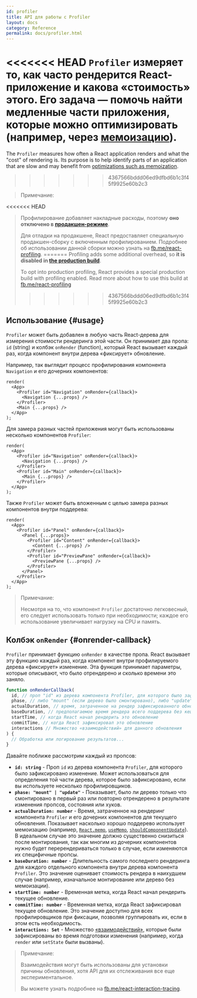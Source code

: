 ```yaml
---
id: profiler
title: API для работы с Profiler
layout: docs
category: Reference
permalink: docs/profiler.html
---
```


<<<<<<< HEAD
`Profiler` измеряет то, как часто рендерится React-приложение и какова «стоимость» этого.
Его задача — помочь найти медленные части приложения, которые можно оптимизировать (например, через [мемоизацию](https://ru.reactjs.org/docs/hooks-faq.html#how-to-memoize-calculations)).
=======
The `Profiler` measures how often a React application renders and what the "cost" of rendering is.
Its purpose is to help identify parts of an application that are slow and may benefit from [optimizations such as memoization](/docs/hooks-faq.html#how-to-memoize-calculations).
>>>>>>> 4367566bddd06ed9dfbd6b1c3f45f9925e60b2c3

> Примечание:
>
<<<<<<< HEAD
> Профилирование добавляет накладные расходы, поэтому **оно отключено в [продакшен-режиме](https://ru.reactjs.org/docs/optimizing-performance.html#use-the-production-build)**.
> 
> Для отладки на продакшене, React предоставляет специальную продакшен-сборку с включенным профилированием.
> Подробнее об использовании данной сборки можно узнать на [fb.me/react-profiling](https://fb.me/react-profiling).
=======
> Profiling adds some additional overhead, so **it is disabled in [the production build](/docs/optimizing-performance.html#use-the-production-build)**.
>
> To opt into production profiling, React provides a special production build with profiling enabled.
> Read more about how to use this build at [fb.me/react-profiling](https://fb.me/react-profiling)
>>>>>>> 4367566bddd06ed9dfbd6b1c3f45f9925e60b2c3

## Использование {#usage}

`Profiler` может быть добавлен в любую часть React-дерева для измерения стоимости рендеринга этой части.
Он принимает два пропа: `id` (string) и колбэк `onRender` (function), который React вызывает каждый раз, когда компонент внутри дерева «фиксирует» обновление. 

Например, так выглядит процесс профилирования компонента `Navigation` и его дочерних компонентов:

```js{3}
render(
  <App>
    <Profiler id="Navigation" onRender={callback}>
      <Navigation {...props} />
    </Profiler>
    <Main {...props} />
  </App>
);
```

Для замера разных частей приложения могут быть использованы несколько компонентов `Profiler`:
```js{3,6}
render(
  <App>
    <Profiler id="Navigation" onRender={callback}>
      <Navigation {...props} />
    </Profiler>
    <Profiler id="Main" onRender={callback}>
      <Main {...props} />
    </Profiler>
  </App>
);
```

Также `Profiler` может быть вложенным с целью замера разных компонентов внутри поддерева:
```js{2,6,8}
render(
  <App>
    <Profiler id="Panel" onRender={callback}>
      <Panel {...props}>
        <Profiler id="Content" onRender={callback}>
          <Content {...props} />
        </Profiler>
        <Profiler id="PreviewPane" onRender={callback}>
          <PreviewPane {...props} />
        </Profiler>
      </Panel>
    </Profiler>
  </App>
);
```

> Примечание:
>
> Несмотря на то, что компонент `Profiler` достаточно легковесный, его следует использовать только при необходимости; каждое его использование увеличивает нагрузку на CPU и память. 

## Колбэк `onRender` {#onrender-callback}

`Profiler` принимает функцию `onRender` в качестве пропа.
React вызывает эту функцию каждый раз, когда компонент внутри профилируемого дерева «фиксирует» изменение.
Эта функция принимает параметры, которые описывают, что было отрендерено и сколько времени это заняло.

```js
function onRenderCallback(
  id, // проп "id" из дерева компонента Profiler, для которого было зафиксировано изменение
  phase, // либо "mount" (если дерево было смонтировано), либо "update" (если дерево было повторно отрендерено)
  actualDuration, // время, затраченное на рендер зафиксированного обновления
  baseDuration, // предполагаемое время рендера всего поддерева без кеширования
  startTime, // когда React начал рендерить это обновление
  commitTime, // когда React зафиксировал это обновление
  interactions // Множество «взаимодействий» для данного обновления 
) {
  // Обработка или логирование результатов...
}
```

Давайте поближе рассмотрим каждый из пропсов:

* **`id: string`** - 
Проп `id` из дерева компонента `Profiler`, для которого было зафиксировано изменение.
Может использоваться для определения той части дерева, которое было зафиксировано, если вы используете несколько профилировщиков.
* **`phase: "mount" | "update"`** -
Показывает, было ли дерево только что смонтировано в первый раз или повторно отрендерено в результате изменения пропсов, состояния или хуков.
* **`actualDuration: number`** -
Время, затраченное на рендеринг компонента `Profiler` и его дочерних компонентов для текущего обновления.
Показывает насколько хорошо поддерево использует мемоизацию (например, [`React.memo`](/docs/react-api.html#reactmemo), [`useMemo`](/docs/hooks-reference.html#usememo), [`shouldComponentUpdate`](/docs/hooks-faq.html#how-do-i-implement-shouldcomponentupdate)).
В идеальном случае это значение должно существенно снизиться после монтирования, так как многим из дочерних компонентов нужно будет перерендериваться только в случае, если изменяются их специфичные пропсы.
* **`baseDuration: number`** -
Длительность самого последнего рендеринга для каждого отдельного компонента внутри дерева компонента `Profiler`.
Это значение оценивает стоимость рендера в наихудшем случае (например, изначальное монтирование или дерево без мемоизации).
* **`startTime: number`** -
Временная метка, когда React начал рендерить текущее обновление.
* **`commitTime: number`** -
Временная метка, когда React зафиксировал текущее обновление.
Это значение доступно для всех профилировщиков при фиксации, позволяя группировать их, если в этом есть необходимость.
* **`interactions: Set`** -
Множество [«взаимодействий»](https://fb.me/react-interaction-tracing), которые были зафиксированы во время подготовки изменения (например, когда `render` или `setState` были вызваны).

> Примечание:
>
> Взаимодействия могут быть использованы для установки причины обновления, хотя API для их отслеживания все еще экспериментальное.
>
> Вы можете узнать подробнее на [fb.me/react-interaction-tracing](https://fb.me/react-interaction-tracing).
